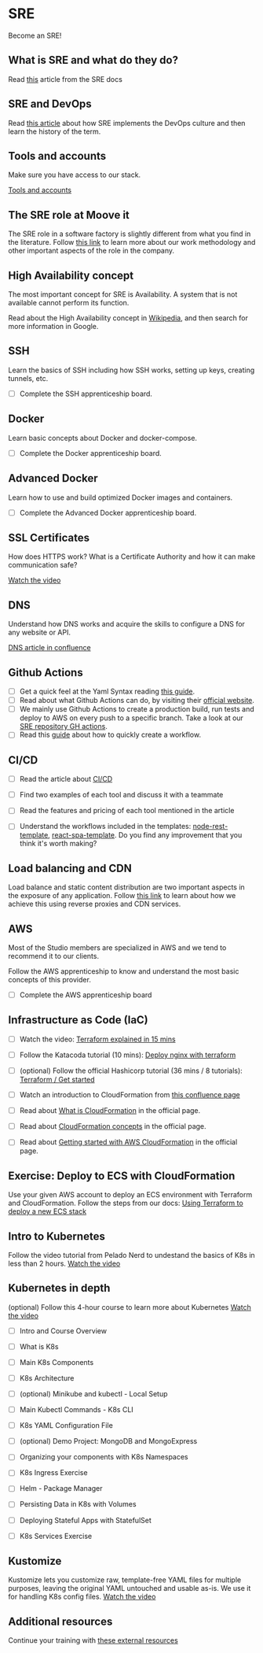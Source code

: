 # SRE

Become an SRE!


## What is SRE and what do they do?

Read [this](https://mooveit.atlassian.net/wiki/spaces/SRE/pages/1421606931/What+is+SRE) article from the SRE docs


## SRE and DevOps

Read [this article](https://mooveit.atlassian.net/wiki/spaces/SRE/pages/1337262081/SRE+and+DevOps) about how SRE implements the DevOps culture and then learn the history of the term.


## Tools and accounts

Make sure you have access to our stack.

[Tools and accounts](https://mooveit.atlassian.net/wiki/spaces/SRE/pages/1428127773/Tools+and+accounts)


## The SRE role at Moove it

The SRE role in a software factory is slightly different from what you find in the literature. Follow [this link](https://mooveit.atlassian.net/wiki/spaces/SRE/pages/1482981377/The+SRE+role+in+Moove+it) to learn more about our work methodology and other important aspects of the role in the company.

## High Availability concept

The most important concept for SRE is Availability. A system that is not available cannot perform its function.

Read about the High Availability concept in [Wikipedia](https://en.wikipedia.org/wiki/High_availability), and then search for more information in Google.

## SSH

Learn the basics of SSH including how SSH works, setting up keys, creating tunnels, etc.

- [ ] Complete the SSH apprenticeship board.


## Docker

Learn basic concepts about Docker and docker-compose.

- [ ] Complete the Docker apprenticeship board.


## Advanced Docker

Learn how to use and build optimized Docker images and containers.

- [ ] Complete the Advanced Docker apprenticeship board.


## SSL Certificates

How does HTTPS work? What is a Certificate Authority and how it can make communication safe?

[Watch the video](https://www.youtube.com/watch?v=T4Df5_cojAs)


## DNS

Understand how DNS works and acquire the skills to configure a DNS for any website or API.

[DNS article in confluence](https://mooveit.atlassian.net/wiki/spaces/SRE/pages/1324285953/DNS)

## Github Actions
 - [ ] Get a quick feel at the Yaml Syntax reading [this guide](https://docs.ansible.com/ansible/latest/reference_appendices/YAMLSyntax.html).
 - [ ] Read about what Github Actions can do, by visiting their [official website](https://github.com/features/actions).
 - [ ] We mainly use Github Actions to create a production build, run tests and deploy to AWS on every push to a specific branch. Take a look at our [SRE repository GH actions](https://github.com/moove-it/sre/tree/master/github-actions/). 
 - [ ] Read this [guide](https://docs.github.com/en/actions/quickstart) about how to quickly create a workflow.

## CI/CD

- [ ] Read the article about [CI/CD](https://mooveit.atlassian.net/wiki/spaces/SRE/pages/1428062242/CI+CD)
- [ ] Find two examples of each tool and discuss it with a teammate
- [ ] Read the features and pricing of each tool mentioned in the article
- [ ] Understand the workflows included in the templates: [node-rest-template](https://github.com/moove-it/node-rest-template), [react-spa-template](https://github.com/moove-it/react-spa-template). Do you find any improvement that you think it's worth making?


## Load balancing and CDN

Load balance and static content distribution are two important aspects in the exposure of any application. Follow [this link](https://mooveit.atlassian.net/wiki/spaces/SRE/pages/1444839433/Reverse+Proxy) to learn about how we achieve this using reverse proxies and CDN services.


## AWS

Most of the Studio members are specialized in AWS and we tend to recommend it to our clients.

Follow the AWS apprenticeship to know and understand the most basic concepts of this provider.

- [ ] Complete the AWS apprenticeship board


## Infrastructure as Code (IaC)

- [ ] Watch the video: [Terraform explained in 15 mins](https://www.youtube.com/watch?v=l5k1ai_GBDE)
- [ ] Follow the Katacoda tutorial (10 mins): [Deploy nginx with terraform](https://www.katacoda.com/courses/terraform/deploy-nginx)
- [ ] (optional) Follow the official Hashicorp tutorial (36 mins / 8 tutorials): [Terraform / Get started](https://learn.hashicorp.com/collections/terraform/aws-get-started)
- [ ] Watch an introduction to CloudFormation from [this confluence page](https://mooveit.atlassian.net/wiki/spaces/SRE/pages/1425834058/IaC+CloudFormation)
- [ ] Read about [What is CloudFormation](https://docs.aws.amazon.com/AWSCloudFormation/latest/UserGuide/Welcome.html) in the official page.
- [ ] Read about [CloudFormation concepts](https://docs.aws.amazon.com/AWSCloudFormation/latest/UserGuide/cfn-whatis-concepts.html) in the official page.
- [ ] Read about [Getting started with AWS CloudFormation](https://docs.aws.amazon.com/AWSCloudFormation/latest/UserGuide/GettingStarted.html) in the official page.


## Exercise: Deploy to ECS with CloudFormation

Use your given AWS account to deploy an ECS environment with Terraform and CloudFormation. Follow the steps from our docs: [Using Terraform to deploy a new ECS stack](https://mooveit.atlassian.net/wiki/spaces/STUD/pages/2258501662/Using+Terraform+to+deploy+a+new+ECS+stack?atlOrigin=eyJpIjoiOTI3MGExMGZlYWU4NDdhOWExYmVlNWNkN2JhMDVlZTUiLCJwIjoiY29uZmx1ZW5jZS1jaGF0cy1pbnQifQ)


## Intro to Kubernetes

Follow the video tutorial from Pelado Nerd to undestand the basics of K8s in less than 2 hours.
[Watch the video](https://youtu.be/DCoBcpOA7W4)


## Kubernetes in depth

(optional) Follow this 4-hour course to learn more about Kubernetes
[Watch the video](https://www.youtube.com/watch?v=X48VuDVv0do)

- [ ] Intro and Course Overview
- [ ] What is K8s
- [ ] Main K8s Components
- [ ] K8s Architecture
- [ ] (optional) Minikube and kubectl - Local Setup
- [ ] Main Kubectl Commands - K8s CLI
- [ ] K8s YAML Configuration File
- [ ] (optional) Demo Project: MongoDB and MongoExpress
- [ ] Organizing your components with K8s Namespaces
- [ ] K8s Ingress Exercise
- [ ] Helm - Package Manager
- [ ] Persisting Data in K8s with Volumes
- [ ] Deploying Stateful Apps with StatefulSet
- [ ] K8s Services Exercise


## Kustomize

Kustomize lets you customize raw, template-free YAML files for multiple purposes, leaving the original YAML untouched and usable as-is. We use it for handling K8s config files.
[Watch the video](https://www.youtube.com/watch?v=Twtbg6LFnAg&t=3s)


## Additional resources

Continue your training with [these external resources](https://mooveit.atlassian.net/wiki/spaces/SRE/pages/1421606938/External+resources+related+to+SRE)
